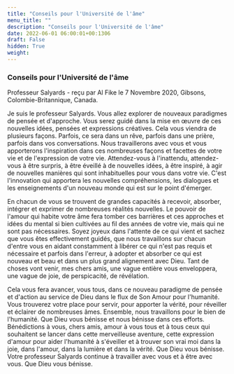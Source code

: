 ```yaml
---
title: "Conseils pour l'Université de l'âme"
menu_title: ""
description: "Conseils pour l'Université de l'âme"
date: 2022-06-01 06:00:01+00:1306
draft: False
hidden: True
weight:
---
```

### Conseils pour l'Université de l'âme

Professeur Salyards - reçu par Al Fike le 7 Novembre 2020, Gibsons, Colombie-Britannique, Canada.

Je suis le professeur Salyards. Vous allez explorer de nouveaux paradigmes de pensée et d'approche. Vous serez guidé dans la mise en œuvre de ces nouvelles idées, pensées et expressions créatives. Cela vous viendra de plusieurs façons. Parfois, ce sera dans un rêve, parfois dans une prière, parfois dans vos conversations. Nous travaillerons avec vous et vous apporterons l'inspiration dans ces nombreuses façons et facettes de votre vie et de l'expression de votre vie. Attendez-vous à l'inattendu, attendez-vous à être surpris, à être éveillé à de nouvelles idées, à être inspiré, à agir de nouvelles manières qui sont inhabituelles pour vous dans votre vie. C'est l'innovation qui apportera les nouvelles compréhensions, les dialogues et les enseignements d'un nouveau monde qui est sur le point d'émerger.

En chacun de vous se trouvent de grandes capacités à recevoir, absorber, intégrer et exprimer de nombreuses réalités nouvelles. Le pouvoir de l'amour qui habite votre âme fera tomber ces barrières et ces approches et idées du mental si bien cultivées au fil des années de votre vie, mais qui ne sont pas nécessaires. Soyez joyeux dans l'attente de ce qui vient et sachez que vous êtes effectivement guidés, que nous travaillons sur chacun d'entre vous en aidant constamment à libérer ce qui n'est pas requis et nécessaire et parfois dans l'erreur, à adopter et absorber ce qui est nouveau et beau et dans un plus grand alignement avec Dieu. Tant de choses vont venir, mes chers amis, une vague entière vous enveloppera, une vague de joie, de perspicacité, de révélation.

Cela vous fera avancer, vous tous, dans ce nouveau paradigme de pensée et d'action au service de Dieu dans le flux de Son Amour pour l'humanité. Vous trouverez votre place pour servir, pour apporter la vérité, pour réveiller et éclairer de nombreuses âmes. Ensemble, nous travaillons pour le bien de l'humanité. Que Dieu vous bénisse et nous bénisse dans ces efforts. Bénédictions à vous, chers amis, amour à vous tous et à tous ceux qui souhaitent se lancer dans cette merveilleuse aventure, cette expression d'amour pour aider l'humanité à s'éveiller et à trouver son vrai moi dans la joie, dans l'amour, dans la lumière et dans la vérité. Que Dieu vous bénisse. Votre professeur Salyards continue à travailler avec vous et à être avec vous. Que Dieu vous bénisse.
